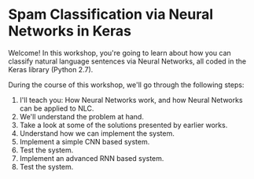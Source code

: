 # Spam Classification via Neural Networks in Keras

Welcome! In this workshop, you're going to learn about how you can classify natural language sentences via Neural Networks, all coded in the Keras library (Python 2.7).

During the course of this workshop, we'll go through the following steps:

1. I'll teach you: How Neural Networks work, and how Neural Networks can be applied to NLC.
2. We'll understand the problem at hand.
3. Take a look at some of the solutions presented by earlier works.
4. Understand how we can implement the system.
5. Implement a simple CNN based system.
6. Test the system.
7. Implement an advanced RNN based system.
8. Test the system.
